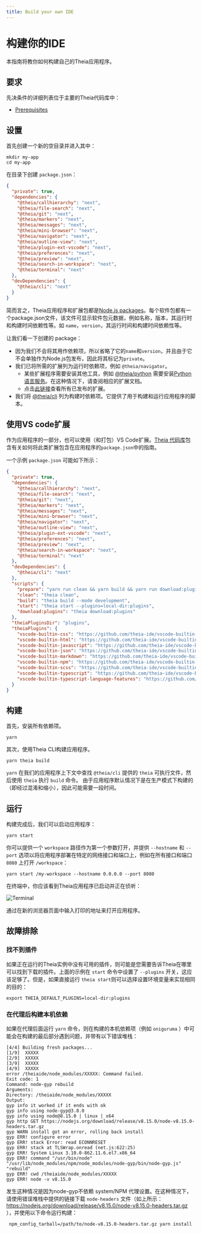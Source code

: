 ```yaml
---
title: Build your own IDE
---
```



# 构建你的IDE

本指南将教你如何构建自己的Theia应用程序。

## 要求

先决条件的详细列表位于主要的Theia代码库中：
- [Prerequisites](https://github.com/eclipse-theia/theia/blob/master/doc/Developing.md#prerequisites)

## 设置

首先创建一个新的空目录并进入其中：

    mkdir my-app
    cd my-app

在目录下创建 `package.json`：

```json
{
  "private": true,
  "dependencies": {
    "@theia/callhierarchy": "next",
    "@theia/file-search": "next",
    "@theia/git": "next",
    "@theia/markers": "next",
    "@theia/messages": "next",
    "@theia/mini-browser": "next",
    "@theia/navigator": "next",
    "@theia/outline-view": "next",
    "@theia/plugin-ext-vscode": "next",
    "@theia/preferences": "next",
    "@theia/preview": "next",
    "@theia/search-in-workspace": "next",
    "@theia/terminal": "next"
  },
  "devDependencies": {
    "@theia/cli": "next"
  }
}
```

简而言之，Theia应用程序和扩展包都是[Node.js packages](https://nodesource.com/blog/the-basics-of-package-json-in-node-js-and-npm/)。每个软件包都有一个package.json文件，该文件可显示软件包元数据，例如名称，版本，其运行时和构建时间依赖性等。如 `name`，`version`，其运行时间和构建时间依赖性等。

让我们看一下创建的 package：
  - 因为我们不会将其用作依赖项，所以省略了它的`name`和`version`，并且由于它不会单独作为Node.js包发布，因此将其标记为`private`。
  - 我们已将所需的扩展列为运行时依赖项，例如 `@theia/navigator`。
    - 某些扩展程序需要安装其他工具，例如 [@theia/python](https://www.npmjs.com/package/@theia/python) 需要安装[Python 语言服务](https://github.com/palantir/python-language-server)。在这种情况下，请查阅相应的扩展文档。
    - 点击[此链接](https://www.npmjs.com/search?q=keywords:theia-extension)查看所有已发布的扩展。
  - 我们将 [@theia/cli](https://www.npmjs.com/package/@theia/cli) 列为构建时依赖项。它提供了用于构建和运行应用程序的脚本。

## 使用VS code扩展

作为应用程序的一部分，也可以使用（和打包）VS Code扩展。[Theia 代码库](https://github.com/eclipse-theia/theia/wiki/Consuming-Builtin-and-External-VS-Code-Extensions)包含有关如何将此类扩展包含在应用程序的`package.json`中的指南。

一个示例 `package.json` 可能如下所示：

```json
{
  "private": true,
  "dependencies": {
    "@theia/callhierarchy": "next",
    "@theia/file-search": "next",
    "@theia/git": "next",
    "@theia/markers": "next",
    "@theia/messages": "next",
    "@theia/mini-browser": "next",
    "@theia/navigator": "next",
    "@theia/outline-view": "next",
    "@theia/plugin-ext-vscode": "next",
    "@theia/preferences": "next",
    "@theia/preview": "next",
    "@theia/search-in-workspace": "next",
    "@theia/terminal": "next"
  },
  "devDependencies": {
    "@theia/cli": "next"
  },
  "scripts": {
    "prepare": "yarn run clean && yarn build && yarn run download:plugins",
    "clean": "theia clean",
    "build": "theia build --mode development",
    "start": "theia start --plugins=local-dir:plugins",
    "download:plugins": "theia download:plugins"
  },
  "theiaPluginsDir": "plugins",
  "theiaPlugins": {
    "vscode-builtin-css": "https://github.com/theia-ide/vscode-builtin-extensions/releases/download/v1.39.1-prel/css-1.39.1-prel.vsix",
    "vscode-builtin-html": "https://github.com/theia-ide/vscode-builtin-extensions/releases/download/v1.39.1-prel/html-1.39.1-prel.vsix",
    "vscode-builtin-javascript": "https://github.com/theia-ide/vscode-builtin-extensions/releases/download/v1.39.1-prel/javascript-1.39.1-prel.vsix",
    "vscode-builtin-json": "https://github.com/theia-ide/vscode-builtin-extensions/releases/download/v1.39.1-prel/json-1.39.1-prel.vsix",
    "vscode-builtin-markdown": "https://github.com/theia-ide/vscode-builtin-extensions/releases/download/v1.39.1-prel/markdown-1.39.1-prel.vsix",
    "vscode-builtin-npm": "https://github.com/theia-ide/vscode-builtin-extensions/releases/download/v1.39.1-prel/npm-1.39.1-prel.vsix",
    "vscode-builtin-scss": "https://github.com/theia-ide/vscode-builtin-extensions/releases/download/v1.39.1-prel/scss-1.39.1-prel.vsix",
    "vscode-builtin-typescript": "https://github.com/theia-ide/vscode-builtin-extensions/releases/download/v1.39.1-prel/typescript-1.39.1-prel.vsix",
    "vscode-builtin-typescript-language-features": "https://github.com/theia-ide/vscode-builtin-extensions/releases/download/v1.39.1-prel/typescript-language-features-1.39.1-prel.vsix"
  }
}
```

## 构建

首先，安装所有依赖项。

    yarn

其次，使用Theia CLI构建应用程序。

    yarn theia build

`yarn` 在我们的应用程序上下文中查找 `@theia/cli` 提供的 `theia` 可执行文件，然后使用 `theia` 执行  `build` 命令。
由于应用程序默认情况下是在生产模式下构建的（即经过混淆和缩小），因此可能需要一段时间。

## 运行

构建完成后，我们可以启动应用程序：

    yarn start

你可以提供一个 `workspace` 路径作为第一个参数打开，并提供 `--hostname` 和 `--port` 选项以将应用程序部署在特定的网络接口和端口上，例如在所有接口和端口 `8080` 上打开 `/workspace`：

    yarn start /my-workspace --hostname 0.0.0.0 --port 8080

在终端中，你应该看到Theia应用程序已启动并正在侦听：

<img class="doc-image" src="/docs-terminal.png" alt="Terminal" style="max-width: 750px">

通过在新的浏览器页面中输入打印的地址来打开应用程序。

## 故障排除

### 找不到插件

如果正在运行的Theia实例中没有可用的插件，则可能是您需要告诉Theia在哪里可以找到下载的插件。上面的示例在 `start` 命令中设置了 `--plugins` 开关，这应该足够了。但是，如果直接运行 `theia start`则可以选择设置环境变量来实现相同的目的：

    export THEIA_DEFAULT_PLUGINS=local-dir:plugins

### 在代理后构建本机依赖

如果在代理后面运行 `yarn` 命令，则在构建的本机依赖项（例如 `oniguruma` ）中可能会在构建的最后部分遇到问题，并带有以下错误堆栈：

    [4/4] Building fresh packages...
    [1/9]  XXXXX
    [2/9]  XXXXX
    [3/9]  XXXXX
    [4/9]  XXXXX
    error /theiaide/node_modules/XXXXX: Command failed.
    Exit code: 1
    Command: node-gyp rebuild
    Arguments:
    Directory: /theiaide/node_modules/XXXXX
    Output:
    gyp info it worked if it ends with ok
    gyp info using node-gyp@3.8.0
    gyp info using node@8.15.0 | linux | x64
    gyp http GET https://nodejs.org/download/release/v8.15.0/node-v8.15.0-headers.tar.gz
    gyp WARN install got an error, rolling back install
    gyp ERR! configure error
    gyp ERR! stack Error: read ECONNRESET
    gyp ERR! stack at TLSWrap.onread (net.js:622:25)
    gyp ERR! System Linux 3.10.0-862.11.6.el7.x86_64
    gyp ERR! command "/usr/bin/node" "/usr/lib/node_modules/npm/node_modules/node-gyp/bin/node-gyp.js" "rebuild"
    gyp ERR! cwd /theiaide/node_modules/XXXXX
    gyp ERR! node -v v8.15.0

发生这种情况是因为node-gyp不依赖 system/NPM 代理设置。在这种情况下，请使用错误堆栈中提供的链接下载  `node-headers` 文件（如上所示：https://nodejs.org/download/release/v8.15.0/node-v8.15.0-headers.tar.gz ），并使用以下命令运行构建：

     npm_config_tarball=/path/to/node-v8.15.0-headers.tar.gz yarn install

